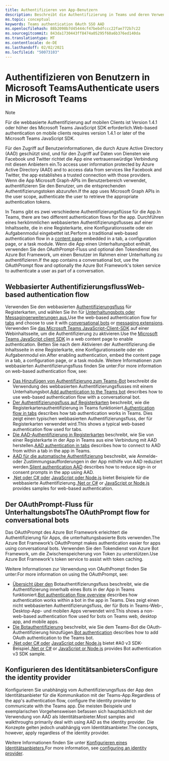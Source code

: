 ```yaml
---
title: Authentifizieren von App-Benutzern
description: Beschreibt die Authentifizierung in Teams und deren Verwendung in den Apps
ms.topic: conceptual
keywords: Teams authentication OAuth SSO AAD
ms.openlocfilehash: 88b2098b7d45444cf47bebdfccc22fae772b7c22
ms.sourcegitcommit: 843da1730443ff8474a05295f60a6b376ed140da
ms.translationtype: MT
ms.contentlocale: de-DE
ms.lasthandoff: 02/02/2021
ms.locfileid: "50073103"
---
```

# <a name="authenticate-users-in-microsoft-teams"></a><span data-ttu-id="7d9ef-104">Authentifizieren von Benutzern in Microsoft Teams</span><span class="sxs-lookup"><span data-stu-id="7d9ef-104">Authenticate users in Microsoft Teams</span></span>

> [!NOTE]
> <span data-ttu-id="7d9ef-105">Für die webbasierte Authentifizierung auf mobilen Clients ist Version 1.4.1 oder höher des Microsoft Teams JavaScript SDK erforderlich.</span><span class="sxs-lookup"><span data-stu-id="7d9ef-105">Web-based authentication on mobile clients requires version 1.4.1 or later of the Microsoft Teams JavaScript SDK.</span></span>

<span data-ttu-id="7d9ef-106">Für den Zugriff auf Benutzerinformationen, die durch Azure Active Directory (AAD) geschützt sind, und für den Zugriff auf Daten von Diensten wie Facebook und Twitter richtet die App eine vertrauenswürdige Verbindung mit diesen Anbietern ein.</span><span class="sxs-lookup"><span data-stu-id="7d9ef-106">To access user information protected by Azure Active Directory (AAD) and to access data from services like Facebook and Twitter, the app establishes a trusted connection with those providers.</span></span> <span data-ttu-id="7d9ef-107">Wenn die App Microsoft Graph-APIs im Benutzerbereich verwendet, authentifizieren Sie den Benutzer, um die entsprechenden Authentifizierungstoken abzurufen.</span><span class="sxs-lookup"><span data-stu-id="7d9ef-107">If the app uses Microsoft Graph APIs in the user scope, authenticate the user to retrieve the appropriate authentication tokens.</span></span>

<span data-ttu-id="7d9ef-108">In Teams gibt es zwei verschiedene Authentifizierungsflüsse für die App.</span><span class="sxs-lookup"><span data-stu-id="7d9ef-108">In Teams, there are two different authentication flows for the app.</span></span> <span data-ttu-id="7d9ef-109">Durchführen eines herkömmlichen webbasierten [](~/tabs/how-to/create-tab-pages/content-page.md) Authentifizierungsflusses auf einer Inhaltsseite, die in eine Registerkarte, eine Konfigurationsseite oder ein Aufgabenmodul eingebettet ist.</span><span class="sxs-lookup"><span data-stu-id="7d9ef-109">Perform a traditional web-based authentication flow in a [content page](~/tabs/how-to/create-tab-pages/content-page.md) embedded in a tab, a configuration page, or a task module.</span></span> <span data-ttu-id="7d9ef-110">Wenn die App einen Unterhaltungsbot enthält, verwenden Sie den OAuthPrompt-Fluss und optional den Tokendienst des Azure Bot Framework, um einen Benutzer im Rahmen einer Unterhaltung zu authentifizieren.</span><span class="sxs-lookup"><span data-stu-id="7d9ef-110">If the app contains a conversational bot, use the OAuthPrompt flow and optionally the Azure Bot Framework's token service to authenticate a user as part of a conversation.</span></span>

## <a name="web-based-authentication-flow"></a><span data-ttu-id="7d9ef-111">Webbasierter Authentifizierungsfluss</span><span class="sxs-lookup"><span data-stu-id="7d9ef-111">Web-based authentication flow</span></span>

<span data-ttu-id="7d9ef-112">Verwenden Sie den webbasierten [Authentifizierungsfluss](~/tabs/what-are-tabs.md) für Registerkarten, und wählen Sie ihn für [Unterhaltungsbots oder](~/bots/what-are-bots.md) [Messagingerweiterungen aus.](~/messaging-extensions/what-are-messaging-extensions.md)</span><span class="sxs-lookup"><span data-stu-id="7d9ef-112">Use the web-based authentication flow for [tabs](~/tabs/what-are-tabs.md) and choose to use it with [conversational bots](~/bots/what-are-bots.md) or [messaging extensions](~/messaging-extensions/what-are-messaging-extensions.md).</span></span> <span data-ttu-id="7d9ef-113">Verwenden Sie [das Microsoft Teams JavaScript-Client-SDK](/javascript/api/overview/msteams-client) auf einer Webinhaltsseite, um die Authentifizierung zu aktivieren.</span><span class="sxs-lookup"><span data-stu-id="7d9ef-113">Use the [Microsoft Teams JavaScript client SDK](/javascript/api/overview/msteams-client) in a web content page to enable authentication.</span></span> <span data-ttu-id="7d9ef-114">Betten Sie nach dem Aktivieren der Authentifizierung die Inhaltsseite in eine Registerkarte, eine Konfigurationsseite oder ein Aufgabenmodul ein.</span><span class="sxs-lookup"><span data-stu-id="7d9ef-114">After enabling authentication, embed the content page in a tab, a configuration page, or a task module.</span></span> <span data-ttu-id="7d9ef-115">Weitere Informationen zum webbasierten Authentifizierungsfluss finden Sie unter:</span><span class="sxs-lookup"><span data-stu-id="7d9ef-115">For more information on web-based authentication flow, see:</span></span>

* <span data-ttu-id="7d9ef-116">[Das Hinzufügen von Authentifizierung zum Teams-Bot](~/bots/how-to/authentication/add-authentication.md) beschreibt die Verwendung des webbasierten Authentifizierungsflusses mit einem Unterhaltungsbot.</span><span class="sxs-lookup"><span data-stu-id="7d9ef-116">[Add authentication to the Teams bot](~/bots/how-to/authentication/add-authentication.md) describes how to use web-based authentication flow with a conversational bot.</span></span>
* <span data-ttu-id="7d9ef-117">[Der Authentifizierungsfluss auf Registerkarten](~/tabs/how-to/authentication/auth-flow-tab.md) beschreibt, wie die Registerkartenauthentifizierung in Teams funktioniert.</span><span class="sxs-lookup"><span data-stu-id="7d9ef-117">[Authentication flow in tabs](~/tabs/how-to/authentication/auth-flow-tab.md) describes how tab authentication works in Teams.</span></span> <span data-ttu-id="7d9ef-118">Dies zeigt einen typischen webbasierten Authentifizierungsfluss, der für Registerkarten verwendet wird.</span><span class="sxs-lookup"><span data-stu-id="7d9ef-118">This shows a typical web-based authentication flow used for tabs.</span></span>
* <span data-ttu-id="7d9ef-119">[Die AAD-Authentifizierung in Registerkarten](~/tabs/how-to/authentication/auth-tab-AAD.md) beschreibt, wie Sie von einer Registerkarte in der App in Teams aus eine Verbindung mit AAD herstellen.</span><span class="sxs-lookup"><span data-stu-id="7d9ef-119">[AAD authentication in tabs](~/tabs/how-to/authentication/auth-tab-AAD.md) describes how to connect to AAD from within a tab in the app in Teams.</span></span>
* <span data-ttu-id="7d9ef-120">[AAD für die automatische Authentifizierung](~/tabs/how-to/authentication/auth-silent-AAD.md) beschreibt, wie Anmelde- oder Zustimmungsaufforderungen in der App mithilfe von AAD reduziert werden.</span><span class="sxs-lookup"><span data-stu-id="7d9ef-120">[Silent authentication AAD](~/tabs/how-to/authentication/auth-silent-AAD.md) describes how to reduce sign-in or consent prompts in the app using AAD.</span></span>
* <span data-ttu-id="7d9ef-121">[.Net oder C# oder](https://github.com/OfficeDev/microsoft-teams-sample-complete-csharp) [JavaScript oder Node.js](https://github.com/OfficeDev/microsoft-teams-sample-complete-node) bietet Beispiele für die webbasierte Authentifizierung.</span><span class="sxs-lookup"><span data-stu-id="7d9ef-121">[.Net or C#](https://github.com/OfficeDev/microsoft-teams-sample-complete-csharp) or [JavaScript or Node.js](https://github.com/OfficeDev/microsoft-teams-sample-complete-node) provides samples for web-based authentication.</span></span>

## <a name="the-oauthprompt-flow-for-conversational-bots"></a><span data-ttu-id="7d9ef-122">Der OAuthPrompt-Fluss für Unterhaltungsbots</span><span class="sxs-lookup"><span data-stu-id="7d9ef-122">The OAuthPrompt flow for conversational bots</span></span>

<span data-ttu-id="7d9ef-123">Das OAuthPrompt des Azure Bot Framework erleichtert die Authentifizierung für Apps, die unterhaltungsbasierte Bots verwenden.</span><span class="sxs-lookup"><span data-stu-id="7d9ef-123">The Azure Bot Framework’s OAuthPrompt makes authentication easier for apps using conversational bots.</span></span> <span data-ttu-id="7d9ef-124">Verwenden Sie den Tokendienst von Azure Bot Framework, um die Zwischenspeicherung von Token zu unterstützen.</span><span class="sxs-lookup"><span data-stu-id="7d9ef-124">Use Azure Bot Framework's token service to assist with token caching.</span></span>

<span data-ttu-id="7d9ef-125">Weitere Informationen zur Verwendung von OAuthPrompt finden Sie unter:</span><span class="sxs-lookup"><span data-stu-id="7d9ef-125">For more information on using the OAuthPrompt, see:</span></span>

* <span data-ttu-id="7d9ef-126">[Übersicht über den](~/bots/how-to/authentication/auth-flow-bot.md) Botauthentifizierungsfluss beschreibt, wie die Authentifizierung innerhalb eines Bots in der App in Teams funktioniert.</span><span class="sxs-lookup"><span data-stu-id="7d9ef-126">[Bot authentication flow overview](~/bots/how-to/authentication/auth-flow-bot.md) describes how authentication works within a bot in the app in Teams.</span></span> <span data-ttu-id="7d9ef-127">Dies zeigt einen nicht webbasierten Authentifizierungsfluss, der für Bots in Teams-Web-, Desktop-App- und mobilen Apps verwendet wird.</span><span class="sxs-lookup"><span data-stu-id="7d9ef-127">This shows a non-web-based authentication flow used for bots on Teams web, desktop app, and mobile apps.</span></span>
* <span data-ttu-id="7d9ef-128">[Die Botauthentifizierung](~/bots/how-to/authentication/add-authentication.md) beschreibt, wie Sie dem Teams-Bot die OAuth-Authentifizierung hinzufügen.</span><span class="sxs-lookup"><span data-stu-id="7d9ef-128">[Bot authentication](~/bots/how-to/authentication/add-authentication.md) describes how to add OAuth authentication to the Teams bot.</span></span>
* <span data-ttu-id="7d9ef-129">[.Net oder C# oder](https://github.com/microsoft/BotBuilder-Samples/tree/master/samples/csharp_dotnetcore/46.teams-auth) [JavaScript oder Node.js](https://github.com/microsoft/BotBuilder-Samples/tree/master/samples/javascript_nodejs/46.teams-auth) bietet #A0 v3 SDK-Beispiel.</span><span class="sxs-lookup"><span data-stu-id="7d9ef-129">[.Net or C#](https://github.com/microsoft/BotBuilder-Samples/tree/master/samples/csharp_dotnetcore/46.teams-auth) or [JavaScript or Node.js](https://github.com/microsoft/BotBuilder-Samples/tree/master/samples/javascript_nodejs/46.teams-auth) provides Bot authentication v3 SDK sample.</span></span>

## <a name="configure-the-identity-provider"></a><span data-ttu-id="7d9ef-130">Konfigurieren des Identitätsanbieters</span><span class="sxs-lookup"><span data-stu-id="7d9ef-130">Configure the identity provider</span></span>

<span data-ttu-id="7d9ef-131">Konfigurieren Sie unabhängig vom Authentifizierungsfluss der App den Identitätsanbieter für die Kommunikation mit der Teams-App.</span><span class="sxs-lookup"><span data-stu-id="7d9ef-131">Regardless of the app's authentication flow, configure the identity provider to communicate with the Teams app.</span></span> <span data-ttu-id="7d9ef-132">Die meisten Beispiele und exemplarischen Vorgehensweisen befassen sich hauptsächlich mit der Verwendung von AAD als Identitätsanbieter.</span><span class="sxs-lookup"><span data-stu-id="7d9ef-132">Most samples and walkthroughs primarily deal with using AAD as the identity provider.</span></span> <span data-ttu-id="7d9ef-133">Die Konzepte gelten jedoch unabhängig vom Identitätsanbieter.</span><span class="sxs-lookup"><span data-stu-id="7d9ef-133">The concepts, however, apply regardless of the identity provider.</span></span>

<span data-ttu-id="7d9ef-134">Weitere Informationen finden Sie unter [Konfigurieren eines Identitätsanbieters.](~/concepts/authentication/configure-identity-provider.md)</span><span class="sxs-lookup"><span data-stu-id="7d9ef-134">For more information, see [configuring an identity provider](~/concepts/authentication/configure-identity-provider.md).</span></span>
